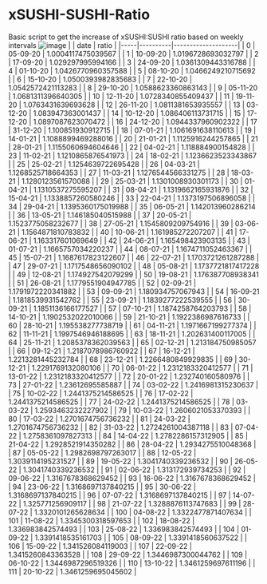 # xSUSHI-SUSHI-Ratio
Basic script to get the increase of xSUSHI:SUSHI ratio based on weekly intervals
![image](https://user-images.githubusercontent.com/75969265/197361610-d4155170-94ec-4e89-8206-db5d112d80a1.png)
|     | date     | ratio              |
|-----|----------|--------------------|
| 0   | 05-09-20 | 1.0004117475039567 |
| 1   | 10-09-20 | 1.0196728693032797 |
| 2   | 17-09-20 | 1.029297995994166  |
| 3   | 24-09-20 | 1.0361309443316788 |
| 4   | 01-10-20 | 1.0426770960357588 |
| 5   | 08-10-20 | 1.0466249210715692 |
| 6   | 15-10-20 | 1.0500393982835683 |
| 7   | 22-10-20 | 1.0542572421113283 |
| 8   | 29-10-20 | 1.0588623360863143 |
| 9   | 05-11-20 | 1.0681311396640305 |
| 10  | 12-11-20 | 1.0728340855409437 |
| 11  | 19-11-20 | 1.0763431639693628 |
| 12  | 26-11-20 | 1.0811381653935557 |
| 13  | 03-12-20 | 1.083947363001437  |
| 14  | 10-12-20 | 1.086406113731715  |
| 15  | 17-12-20 | 1.0897087623070472 |
| 16  | 24-12-20 | 1.0944337960902322 |
| 17  | 31-12-20 | 1.100851930912715  |
| 18  | 07-01-21 | 1.1061691638110613 |
| 19  | 14-01-21 | 1.1088899469288016 |
| 20  | 21-01-21 | 1.1125916244257865 |
| 21  | 28-01-21 | 1.1155060694604646 |
| 22  | 04-02-21 | 1.118884900154828  |
| 23  | 11-02-21 | 1.1210865876541973 |
| 24  | 18-02-21 | 1.1236623523343867 |
| 25  | 25-02-21 | 1.1254639722695428 |
| 26  | 04-03-21 | 1.1268525718664353 |
| 27  | 11-03-21 | 1.1276544566331275 |
| 28  | 18-03-21 | 1.1280123561570088 |
| 29  | 25-03-21 | 1.1301008930301173 |
| 30  | 01-04-21 | 1.1310537275595207 |
| 31  | 08-04-21 | 1.1319662165931876 |
| 32  | 15-04-21 | 1.1338857260580246 |
| 33  | 22-04-21 | 1.1373197506896058 |
| 34  | 29-04-21 | 1.1395360175019988 |
| 35  | 06-05-21 | 1.142013960286214  |
| 36  | 13-05-21 | 1.146185040515988  |
| 37  | 20-05-21 | 1.1523775058232677 |
| 38  | 27-05-21 | 1.1545809209754916 |
| 39  | 03-06-21 | 1.1564871810783832 |
| 40  | 10-06-21 | 1.161985272207207  |
| 41  | 17-06-21 | 1.163317601069649  |
| 42  | 24-06-21 | 1.165498423903135  |
| 43  | 01-07-21 | 1.1665757034220237 |
| 44  | 08-07-21 | 1.1674711052463367 |
| 45  | 15-07-21 | 1.1687617823122607 |
| 46  | 22-07-21 | 1.1703721261287288 |
| 47  | 29-07-21 | 1.1717548656090102 |
| 48  | 05-08-21 | 1.1737721817417228 |
| 49  | 12-08-21 | 1.174927542079299  |
| 50  | 19-08-21 | 1.176387708938341  |
| 51  | 26-08-21 | 1.1779551904947785 |
| 52  | 02-09-21 | 1.1791972220341882 |
| 53  | 09-09-21 | 1.180934757067943  |
| 54  | 16-09-21 | 1.1818539931542762 |
| 55  | 23-09-21 | 1.1839277222539555 |
| 56  | 30-09-21 | 1.1851136166177527 |
| 57  | 07-10-21 | 1.1874258764203793 |
| 58  | 14-10-21 | 1.1902532022010066 |
| 59  | 21-10-21 | 1.1922386987616733 |
| 60  | 28-10-21 | 1.195538277738719  |
| 61  | 04-11-21 | 1.1971667199277374 |
| 62  | 11-11-21 | 1.1997546946188695 |
| 63  | 18-11-21 | 1.202631400117005  |
| 64  | 25-11-21 | 1.2085378362039563 |
| 65  | 02-12-21 | 1.213184750985057  |
| 66  | 09-12-21 | 1.2187078986760922 |
| 67  | 16-12-21 | 1.2213281445232784 |
| 68  | 23-12-21 | 1.2266480849929835 |
| 69  | 30-12-21 | 1.2291769132080106 |
| 70  | 06-01-22 | 1.2312183320412577 |
| 71  | 13-01-22 | 1.2312183320412577 |
| 72  | 20-01-22 | 1.232740160580976  |
| 73  | 27-01-22 | 1.23612695585887   |
| 74  | 03-02-22 | 1.2416981315230637 |
| 75  | 10-02-22 | 1.2441375214586525 |
| 76  | 17-02-22 | 1.2441375214586525 |
| 77  | 24-02-22 | 1.2441375214586525 |
| 78  | 03-03-22 | 1.2593463232227902 |
| 79  | 10-03-22 | 1.2606021053370393 |
| 80  | 17-03-22 | 1.2701674756736232 |
| 81  | 24-03-22 | 1.2701674756736232 |
| 82  | 31-03-22 | 1.2724261004387118 |
| 83  | 07-04-22 | 1.2758361097827313 |
| 84  | 14-04-22 | 1.2782286157312905 |
| 85  | 21-04-22 | 1.2928521914350282 |
| 86  | 28-04-22 | 1.2934275510048368 |
| 87  | 05-05-22 | 1.2982698797263017 |
| 88  | 12-05-22 | 1.3039114195231527 |
| 89  | 19-05-22 | 1.3041740339236532 |
| 90  | 26-05-22 | 1.3041740339236532 |
| 91  | 02-06-22 | 1.313172939734253  |
| 92  | 09-06-22 | 1.3167678368629452 |
| 93  | 16-06-22 | 1.3167678368629452 |
| 94  | 23-06-22 | 1.3168697137840215 |
| 95  | 30-06-22 | 1.3168697137840215 |
| 96  | 07-07-22 | 1.3168697137840215 |
| 97  | 14-07-22 | 1.325771256909117  |
| 98  | 21-07-22 | 1.3288876113747683 |
| 99  | 28-07-22 | 1.3320101265628634 |
| 100 | 04-08-22 | 1.3322477871407634 |
| 101 | 11-08-22 | 1.3345300318597653 |
| 102 | 18-08-22 | 1.336983842574493  |
| 103 | 25-08-22 | 1.336983842574493  |
| 104 | 01-09-22 | 1.3391418535161703 |
| 105 | 08-09-22 | 1.3391418560637522 |
| 106 | 15-09-22 | 1.341526084119003  |
| 107 | 22-09-22 | 1.3415260843363528 |
| 108 | 29-09-22 | 1.3446987300044762 |
| 109 | 06-10-22 | 1.3446987296519326 |
| 110 | 13-10-22 | 1.3461259697611196 |
| 111 | 20-10-22 | 1.3461259695045602 |
